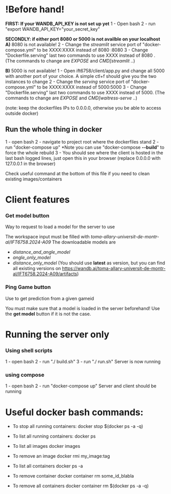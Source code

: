 ﻿
# !Before hand!
**FIRST: If your WANDB_API_KEY is not set up yet**
1 - Open bash 
2 - run "export WANDB_API_KEY="your_secret_key"

**SECONDLY: if either port 8080 or 5000 is not availble on your localhost**
**A)** 8080 is not available!
2 - Change the *streamlit* service port of "docker-compose.yml" to be XXXX:XXXX instead of 8080 :8080 
3 - Change "Dockerfile.serving" last two commands to use XXXX instead of 8080 . (The commands to change are *EXPOSE* and *CMD[streamlit ..*)

**B)** 5000 is not available!
1 - Open ift6758/client/app.py and change all 5000 with another port of your choice. A simple ctl+f should give you the two instances to change
2 - Change the *serving* service port of "docker-compose.yml" to be XXXX:XXXX instead of 5000:5000
3 - Change "Dockerfile.serving" last two commands to use XXXX instead of 5000. (The commands to change are *EXPOSE* and *CMD[waitress-serve ..*)

(note: keep the dockerfiles IPs to 0.0.0.0, otherwise you be able to access outside docker)

## Run the whole thing in docker
1 - open bash
2 - navigate to project root where the dockerfiles stand
2 - run "docker-compose up"
*Note you can use "docker-compose **--build**" to force the whole rebuild
3 - You should see where the client is hosted in the last bash logged lines, just open this in your browser (replace 0.0.0.0 with 127.0.0.1 in the browser)

Check useful command at the bottom of this file if you need to clean existing images/containers

# Client features
### Get model button
Way to request to load a model for the server to use

The workspace input must be filled with
 *toma-allary-universit-de-montr-al/IFT6758.2024-A09*
The downloadable models are 
- *distance_and_angle_model*
- *angle_only_model*
- *distance_only_model*
(You should use **latest** as version, but you can find all existing versions on https://wandb.ai/toma-allary-universit-de-montr-al/IFT6758.2024-A09/artifacts)

### Ping Game button
Use to get prediction from a given gameid

You must make sure that a model is loaded in the server beforehand! Use the **get model** button if it is not the case.


# Running the server only
### Using shell scripts
1 - open bash
2 - run "./ build.sh"
3 - run "./ run.sh"
Server is now running


### using compose
1 - open bash
2 - run "docker-compose up"
Server and client should be running




# Useful docker bash commands:

- To stop all running containers:
docker stop $(docker ps -a -q)

- To list all running containers:
docker ps

- To list all images
docker images

- To remove an image
docker rmi my_image:tag

- To list all containers
docker ps -a

- To remove container
docker container rm some_id_blabla

- To remove all containers
docker container rm $(docker ps -a -q)
